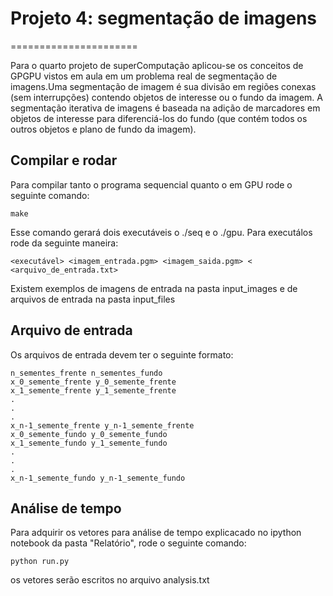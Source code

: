 # Projeto 4: segmentação de imagens
======================

Para o quarto projeto de superComputação aplicou-se os conceitos de GPGPU vistos em aula em um problema real de segmentação de imagens.Uma segmentação de imagem é sua divisão em regiões conexas (sem interrupções) contendo objetos de interesse ou o fundo da imagem. A segmentação iterativa de imagens é baseada na adição de marcadores em objetos de interesse para diferenciá-los do fundo (que contém todos os outros objetos e plano de fundo da imagem). 

## Compilar e rodar

Para compilar tanto o programa sequencial quanto o em GPU rode o seguinte comando:

```
make
```

Esse comando gerará dois executáveis o ./seq e o ./gpu. Para executálos rode da seguinte maneira:

```
<executável> <imagem_entrada.pgm> <imagem_saida.pgm> < <arquivo_de_entrada.txt>
```

Existem exemplos de imagens de entrada na pasta input_images e de arquivos de entrada na pasta input_files

## Arquivo de entrada

Os arquivos de entrada devem ter o seguinte formato:

```
n_sementes_frente n_sementes_fundo
x_0_semente_frente y_0_semente_frente
x_1_semente_frente y_1_semente_frente
.
.
.
x_n-1_semente_frente y_n-1_semente_frente
x_0_semente_fundo y_0_semente_fundo
x_1_semente_fundo y_1_semente_fundo
.
.
.
x_n-1_semente_fundo y_n-1_semente_fundo
```

## Análise de tempo
Para adquirir os vetores para análise de tempo explicacado no ipython notebook da pasta "Relatório", rode o seguinte comando:

```
python run.py
```

os vetores serão escritos no arquivo analysis.txt

